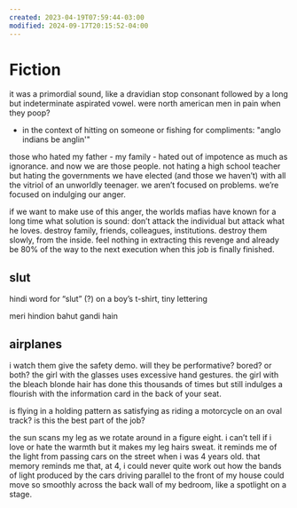 ```yaml
---
created: 2023-04-19T07:59:44-03:00
modified: 2024-09-17T20:15:52-04:00
---
```


# Fiction

it was a primordial sound, like a dravidian stop consonant followed by a long but indeterminate aspirated vowel. were north american men in pain when they poop?

* in the context of hitting on someone or fishing for compliments: "anglo indians be anglin'"

those who hated my father - my family - hated out of impotence as much as ignorance. and now we are those people. not hating a high school teacher but hating the governments we have elected (and those we haven’t) with all the vitriol of an unworldly teenager. we aren’t focused on problems. we’re focused on indulging our anger. 

if we want to make use of this anger, the worlds mafias have known for a long time what solution is sound: don’t attack the individual but attack what he loves. destroy family, friends, colleagues, institutions. destroy them slowly, from the inside. feel nothing in extracting this revenge and already be 80% of the way to the next execution when this job is finally finished.

## slut 

hindi word for “slut” (?) on a boy’s t-shirt, tiny lettering 

meri hindion bahut gandi hain

## airplanes

i watch them give the safety demo. will they be performative? bored? or both? the girl with the glasses uses excessive hand gestures. the girl with the bleach blonde hair has done this thousands of times but still indulges a flourish with the information card in the back of your seat. 

is flying in a holding pattern as satisfying as riding a motorcycle on an oval track? is this the best part of the job?

the sun scans my leg as we rotate around in a figure eight. i can’t tell if i love or hate the warmth but it makes my leg hairs sweat. it reminds me of the light from passing cars on the street when i was 4 years old. that memory reminds me that, at 4, i could never quite work out how the bands of light produced by the cars driving parallel to the front of my house could move so smoothly across the back wall of my bedroom, like a spotlight on a stage.

